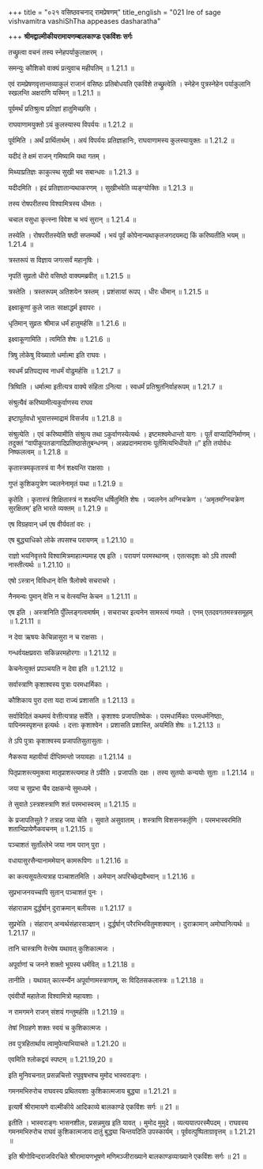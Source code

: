 +++
title = "०२१ वसिष्ठवचनाद् रामप्रेषणम्"
title_english = "021 Ire of sage vishvamitra vashiShTha appeases dasharatha"

+++
**श्रीमद्वाल्मीकीयरामायणम्बालकाण्डः एकविंशः सर्गः**

तच्छ्रुत्वा वचनं तस्य स्नेहपर्याकुलाक्षरम् ।

समन्युः कौशिको वाक्यं प्रत्युवाच महीपतिम् ॥ 1.21.1 ॥

एवं रामप्रेषणवृत्तान्तव्याकुलं राजानं वसिष्ठः प्रतिबोधयति एकविंशे तच्छ्रुत्वेति । स्नेहेन पुत्रस्नेहेन पर्याकुलानि स्खलन्ति अक्षराणि यस्मिन् ॥ 1.21.1 ॥

पूर्वमर्थं प्रतिश्रुत्य प्रतिज्ञां हातुमिच्छसि ।

राघवाणामयुक्तो ऽयं कुलस्यास्य विपर्ययः ॥ 1.21.2 ॥

पूर्वमिति । अर्थं प्रार्थितार्थम् । अयं विपर्ययः प्रतिज्ञाहानिः, राघवाणामस्य कुलस्यायुक्तः ॥ 1.21.2 ॥

यदीदं ते क्षमं राजन् गमिष्यामि यथा गतम् ।

मिथ्याप्रतिज्ञः काकुत्स्थ सुखी भव सबान्धवः ॥ 1.21.3 ॥

यदीदमिति । इदं प्रतिज्ञातान्यथाकरणम् । सुखीभवेति व्यङ्ग्योक्तिः ॥ 1.21.3 ॥

तस्य रोषपरीतस्य विश्वामित्रस्य धीमतः ।

चचाल वसुधा कृत्स्ना विवेश च भयं सुरान् ॥ 1.21.4 ॥

तस्येति । रोषपरीतस्येति षष्ठी सप्तम्यर्थे । भयं पूर्वं कोपेनान्यथाकृतजगदयमद्य किं करिष्यतीति भयम् ॥ 1.21.4 ॥

त्रस्तरूपं स विज्ञाय जगत्सर्वं महानृषिः ।

नृपतिं सुव्रतो धीरो वसिष्ठो वाक्यमब्रवीत् ॥ 1.21.5 ॥

त्रस्तेति । त्रस्तरूपम् अतिशयेन त्रस्तम् । प्रशंसायां रूपप् । धीरः धीमान् ॥ 1.21.5 ॥

इक्ष्वाकूणां कुले जातः साक्षाद्धर्म इवापरः ।

धृतिमान् सुव्रतः श्रीमान्न धर्मं हातुमर्हसि ॥ 1.21.6 ॥

इक्ष्वाकूणामिति । त्वमिति शेषः ॥ 1.21.6 ॥

त्रिषु लोकेषु विख्यातो धर्मात्मा इति राघवः ।

स्वधर्मं प्रतिपद्यस्व नाधर्मं वोढुमर्हसि ॥ 1.21.7 ॥

त्रिष्विति । धर्मात्मा इतीत्यत्र वाक्ये संहिता ऽनित्या । स्वधर्मं प्रतिश्रुतनिर्वाहरूपम् ॥ 1.21.7 ॥

संश्रुत्यैवं करिष्यामीत्यकुर्वाणस्य राघव

इष्टापूर्तवधो भूयात्तस्माद्रामं विसर्जय ॥ 1.21.8 ॥

संश्रुत्येति । एवं करिष्यामीति संश्रुत्य तथा ऽकुर्वाणस्येत्यर्थः । इष्टमश्वमेधान्तो यागः । पूर्तं वाप्यादिनिर्माणम् । तदुक्तं “वापीकूपतडागादिप्रतिष्ठासेतुबन्धनम् । अन्नप्रदानमारामः पूर्तमित्यभिधीयते ॥” इति तयोर्वधः निष्फलत्वम् ॥ 1.21.8 ॥

कृतास्त्रमकृतास्त्रं वा नैनं शक्ष्यन्ति राक्षसाः ।

गुप्तं कुशिकपुत्रेण ज्वलनेनामृतं यथा ॥ 1.21.9 ॥

कृतेति । कृतास्त्रं शिक्षितास्त्रं न शक्ष्यन्ति धर्षितुमिति शेषः । ज्वलनेन अग्निचक्रेण । ‘अमृतमग्निचक्रेण सुरक्षितम्’ इति भारते व्यक्तम् ॥ 1.21.9 ॥

एष विग्रहवान् धर्म एष वीर्यवतां वरः ।

एष बुद्ध्याधिको लोके तपसश्च परायणम् ॥ 1.21.10 ॥

राज्ञो भयनिवृत्तये विश्वामित्रमाहात्म्यमाह एष इति । परायणं परमस्थानम् । एतत्सदृशः को ऽपि तपस्वी नास्तीत्यर्थः ॥ 1.21.10 ॥

एषो ऽस्त्रान् विविधान् वेत्ति त्रैलोक्ये सचराचरे ।

नैनमन्यः पुमान् वेत्ति न च वेत्स्यन्ति केचन ॥ 1.21.11 ॥

एष इति । अस्त्रानिति पुँल्लिङ्गत्वमार्षम् । सचराचर इत्यनेन सामस्त्यं गम्यते । एनम् एतदवगतमस्त्रसमूहम् ॥ 1.21.11 ॥

न देवा ऋषयः केचिन्नासुरा न च राक्षसाः ।

गन्धर्वयक्षप्रवराः सकिन्नरमहोरगाः ॥ 1.21.12 ॥

केचनेत्युक्तं प्रपञ्चयति न देवा इति ॥ 1.21.12 ॥

सर्वास्त्राणि कृशाश्वस्य पुत्राः परमधार्मिकाः ।

कौशिकाय पुरा दत्ता यदा राज्यं प्रशासति ॥ 1.21.13 ॥

सर्वाविदितं कथमयं वेत्तीत्यत्राह सर्वेति । कृशाश्वः प्रजापतिष्वेकः । परमधार्मिकाः परमधर्मनिष्ठाः, पापिनमस्पृशन्त इत्यर्थः । दत्ताः कृशाश्वेन । प्रशासति प्रशास्ति, अयमिति शेषः ॥ 1.21.13 ॥

ते ऽपि पुत्राः कृशाश्वस्य प्रजापतिसुतासुताः ।

नैकरूपा महावीर्या दीप्तिमन्तो जयावहाः ॥ 1.21.14 ॥

पितृप्राशस्त्यमुक्त्वा मातृप्राशस्त्यमाह ते ऽपीति । प्रजापतिः दक्षः । तस्य सुतयोः कन्ययोः सुताः ॥ 1.21.14 ॥

जया च सुप्रभा चैव दक्षकन्ये सुमध्यमे ।

ते सुवाते ऽस्त्रशस्त्राणि शतं परमभास्वरम् ॥ 1.21.15 ॥

के प्रजापतिसुते ? तत्राह जया चेति । सुवाते असुवाताम् । शस्त्राणि विशसनकर्तृ़णि । परमभास्वरमिति शताभिप्रायेणैकवचनम् ॥ 1.21.15 ॥

पञ्चाशतं सुताँल्लेभे जया नाम परान् पुरा ।

वधायासुरसैन्यानाममेयान् कामरूपिणः ॥ 1.21.16 ॥

का कत्यसूयतेत्यत्राह पञ्चाशतमिति । अमेयान् अपरिच्छेद्यवैभवान् ॥ 1.21.16 ॥

सुप्रभाजनयच्चापि सुतान् पञ्चाशतं पुनः ।

संहारान्नाम दुर्द्धर्षान् दुराक्रमान् बलीयसः ॥ 1.21.17 ॥

सुप्रभेति । संहारान् अन्वर्थसंहारसञ्ज्ञान् । दुर्द्धर्षान् परैरभिभवितुमशक्यान् । दुराक्रामान् अमोघानित्यर्थः ॥ 1.21.17 ॥

तानि चास्त्राणि वेत्त्येष यथावत् कुशिकात्मजः ।

अपूर्वाणां च जनने शक्तो भूयस्य धर्मवित् ॥ 1.21.18 ॥

तानीति । यथावत् कार्त्स्न्येन अपूर्वाणामस्त्राणाम्, सः विदितसकलास्त्रः ॥ 1.21.18 ॥

एवंवीर्यो महातेजा विश्वामित्रो महायशाः ।

न रामगमने राजन् संशयं गन्तुमर्हसि ॥ 1.21.19 ॥

तेषां निग्रहणे शक्तः स्वयं च कुशिकात्मजः ।

तव पुत्रहितार्थाय त्वामुपेत्याभियाचते ॥ 1.21.20 ॥

एवमिति श्लोकद्वयं स्पष्टम् ॥ 1.21.19,20 ॥

इति मुनिवचनात् प्रसन्नचित्तो रघुवृषभश्च मुमोद भास्वराङ्गः ।

गमनमभिरुरोच राघवस्य प्रथितयशाः कुशिकात्मजाय बुद्ध्या ॥ 1.21.21 ॥

इत्यार्षे श्रीरामायणे वाल्मीकीये आदिकाव्ये बालकाण्डे एकविंशः सर्गः ॥ 21 ॥

इतीति । भास्वराङ्गः भासनशीलः, प्रसन्नमुख इति यावत् । मुमोद मुमुदे । व्यत्ययात्परस्मैपदम् । राघवस्य गमनमभिरुरोच राघवं कुशिकात्मजाय दातुं बुद्ध्या चिन्तयदिति उपस्कार्यम् । पूर्ववत्पुष्पिताग्रावृत्तम् ॥ 1.21.21 ॥

इति श्रीगोविन्दराजविरचिते श्रीरामायणभूषणे मणिमञ्जीराख्याने बालकाण्डव्याख्याने एकविंशः सर्गः ॥ 21 ॥

